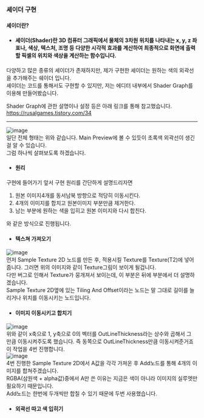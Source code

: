 ### 셰이더 구현
#### 셰이더란?    
- #### 셰이더(Shader)란 3D 컴퓨터 그래픽에서 물체의 3차원 위치를 나타내는 x, y, z 좌표나, 색상, 텍스처, 조명 등 다양한 시각적 효과를 계산하여 최종적으로 화면에 출력할 픽셀의 위치와 색상을 계산하는 함수입니다.
다양하고 많은 종류의 셰이더가 존재하지만, 제가 구현한 셰이더는 원하는 색의 외곽선을 추가해주는 쉐이더 입니다.    
셰이더는 코드를 통해서도 구현할 수 있지만, 저는 에디터 내부에서 Shader Graph를 이용해 만들어봤습니다.    

Shader Graph에 관한 설명이나 설정 등은 아래 링크를 통해 참고했습니다.    
https://rusalgames.tistory.com/34

----

![image](https://github.com/user-attachments/assets/2359e56f-33d4-4273-aa39-ec55b63c4060)    
일단 전체 형태는 위와 같습니다. Main Preview에 볼 수 있듯이 초록색 외곽선이 생긴걸 알 수 있습니다.    
그럼 하나씩 살펴보도록 하겠습니다.    

- #### 원리
구현에 들어가기 앞서 구현 원리를 간단하게 설명드리자면    
  1. 원본 이미지4개를 동서남북 방향으로 적당히 이동시킨다.
  2. 4개의 이미지를 합치고 원본이미지 부분만큼 제거한다.
  3. 남는 부분에 원하는 색을 입히고 원본 이미지와 다시 합친다.    

와 같은 방식으로 진행됩니다.

- #### 텍스쳐 가져오기
![image](https://github.com/user-attachments/assets/1013170c-ddbc-421d-8e08-2c4f21405176)    
먼저 Sample Texture 2D 노드를 만든 후, 적용시킬 Texture를 Texture(T2)에 넣어줍니다. 그러면 위의 이미지와 같이 Texture그림이 보이게 될겁니다.    
다만 버그로 인해서 Texture가 뭉개져서 보이는데, 이 부분은 뒤에 부분에서 더 설명하겠습니다.    
Sample Texture 2D옆에 있는 Tiling And Offset이라는 노드는 말 그대로 길이를 늘리거나 위치를 이동시키는 노드입니다.    

- #### 이미지 이동시키고 합치기
![image](https://github.com/user-attachments/assets/a0c42615-68a3-48a7-9d9c-885c569b1138)    
위와 같이 x축으로 1, y축으로 0의 벡터를 OutLineThickness라는 상수와 곱해서 그 만큼 이동시켜주도록 했습니다. 즉 동쪽으로 OutLineThickness만큼 이동시켜준거죠    
이 작업을 4번 진행합니다.    
![image](https://github.com/user-attachments/assets/2b1a5657-2210-4f6c-85c3-1a88590c7c77)    
4번 진행한 Sample Texture 2D에서 A값을 각각 가져온 후 Add노드를 통해 4개의 이미지를 합쳐주겠습니다.    
RGBA(삼원색 + alpha값)중에서 A만 쓴 이유는 지금은 색이 아니라 이미지의 실루엣만 필요하기 때문입니다.    
Add노드는 한번에 두개씩만 합칠 수 있기 때문에 두번 사용했습니다.    

- #### 외곽선 따고 색 입히기
  



